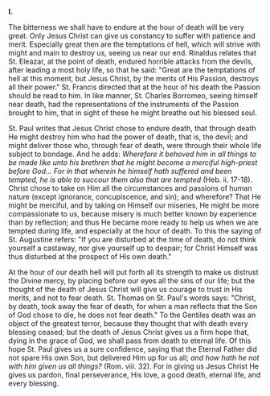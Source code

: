 
**I\.**

The bitterness we shall have to endure at the hour of death will be very great. Only Jesus Christ can give us constancy to suffer with patience and merit. Especially great then are the temptations of hell, which will strive with might and main to destroy us, seeing us near our end. Rinaldus relates that St. Eleazar, at the point of death, endured horrible attacks from the devils, after leading a most holy life, so that he said: \"Great are the temptations of hell at this moment, but Jesus Christ, by the merits of His Passion, destroys all their power.\" St. Francis directed that at the hour of his death the Passion should be read to him. In like manner, St. Charles Borromeo, seeing himself near death, had the representations of the instruments of the Passion brought to him, that in sight of these he might breathe out his blessed soul.

St. Paul writes that Jesus Christ chose to endure death, that through death He might destroy him who had the power of death, that is, the devil; and might deliver those who, through fear of death, were through their whole life subject to bondage. And he adds: *Wherefore it behoved him in all things to be made like unto his brethren that he might become a merciful high-priest before God... For in that wherein he himself hath suffered and been tempted, he is able to succour them also that are tempted* (Heb. ii. 17-18). Christ chose to take on Him all the circumstances and passions of human nature (except ignorance, concupiscence, and sin); and wherefore? That He might be merciful, and by taking on Himself our miseries, He might be more compassionate to us, because misery is much better known by experience than by reflection; and thus He became more ready to help us when we are tempted during life, and especially at the hour of death. To this the saying of St. Augustine refers: \"If you are disturbed at the time of death, do not think yourself a castaway, nor give yourself up to despair; for Christ Himself was thus disturbed at the prospect of His own death.\"

At the hour of our death hell will put forth all its strength to make us distrust the Divine mercy, by placing before our eyes all the sins of our life; but the thought of the death of Jesus Christ will give us courage to trust in His merits, and not to fear death. St. Thomas on St. Paul\'s words says: \"Christ, by death, took away the fear of death, for when a man reflects that the Son of God chose to die, he does not fear death.\" To the Gentiles death was an object of the greatest terror, because they thought that with death every blessing ceased; but the death of Jesus Christ gives us a firm hope that, dying in the grace of God, we shall pass from death to eternal life. Of this hope St. Paul gives us a sure confidence, saying that the Eternal Father did not spare His own Son, but delivered Him up for us all; *and how hath he not with him given us all things?* (Rom. viii. 32). For in giving us Jesus Christ He gives us pardon, final perseverance, His love, a good death, eternal life, and every blessing.

